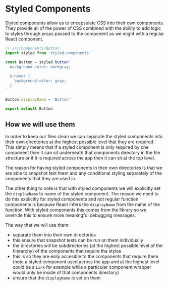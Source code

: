 # Styled Components

Styled components allow us to encapsulate CSS into their own components. They provide all of the power of CSS combined with the ability to add logic to styles through props passed to the component as we might with a regular React component.

```javascript
// src/components/Button
import styled from 'styled-components'

const Button = styled.button`
  background-color: darkgray;
  
  &:hover {
    background-color: gray;
  }
`

Button.displayName = 'Button'

export default Button
```

## How we will use them

In order to keep our files clean we can separate the styled components into their own directories at the highest possible level that they are required. This simply means that if a styled component is only required by one component then it can sit underneath that components directory in the file structure or if it is required across the app then it can sit at the top level.

The reason for having styled components in their own directories is that we are able to snapshot test them and any conditional styling separately of the components that they are used in.

The other thing to note is that with styled components we will explicitly set the `displayName` to name of the styled component. The reason we need to do this explicitly for styled components and not regular function components is because React infers the `displayName` from the name of the function. With styled components this comes from the library so we override this to ensure more meaningful debugging messages.

The way that we will use them:
- separate them into their own directories
- this ensure that snapshot tests can be run on them individually
- the directories will be subdirectories (at the highest possible level of the hierarchy) of the components that require the styles
- this is so they are esily accesible to the components that require them (note a styled component used across the app and at the highest level could be a `Link` for example while a particular component wrapper would only be inside of that components directory)
- ensure that the `displayName` is set on them
